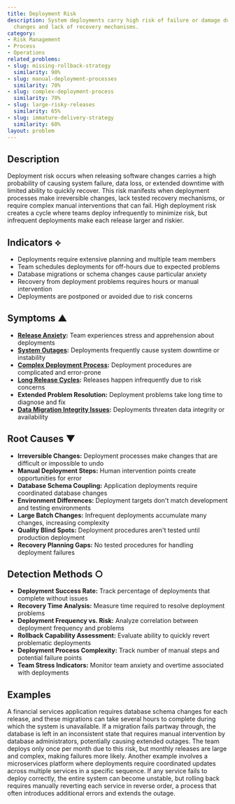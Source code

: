 ```yaml
---
title: Deployment Risk
description: System deployments carry high risk of failure or damage due to irreversible
  changes and lack of recovery mechanisms.
category:
- Risk Management
- Process
- Operations
related_problems:
- slug: missing-rollback-strategy
  similarity: 90%
- slug: manual-deployment-processes
  similarity: 70%
- slug: complex-deployment-process
  similarity: 70%
- slug: large-risky-releases
  similarity: 65%
- slug: immature-delivery-strategy
  similarity: 60%
layout: problem
---
```


## Description

Deployment risk occurs when releasing software changes carries a high probability of causing system failure, data loss, or extended downtime with limited ability to quickly recover. This risk manifests when deployment processes make irreversible changes, lack tested recovery mechanisms, or require complex manual interventions that can fail. High deployment risk creates a cycle where teams deploy infrequently to minimize risk, but infrequent deployments make each release larger and riskier.

## Indicators ⟡

- Deployments require extensive planning and multiple team members
- Team schedules deployments for off-hours due to expected problems
- Database migrations or schema changes cause particular anxiety
- Recovery from deployment problems requires hours or manual intervention
- Deployments are postponed or avoided due to risk concerns

## Symptoms ▲

- **[Release Anxiety](release-anxiety.md):** Team experiences stress and apprehension about deployments
- **[System Outages](system-outages.md):** Deployments frequently cause system downtime or instability
- **[Complex Deployment Process](complex-deployment-process.md):** Deployment procedures are complicated and error-prone
- **[Long Release Cycles](long-release-cycles.md):** Releases happen infrequently due to risk concerns
- **Extended Problem Resolution:** Deployment problems take long time to diagnose and fix
- **[Data Migration Integrity Issues](data-migration-integrity-issues.md):** Deployments threaten data integrity or availability

## Root Causes ▼

- **Irreversible Changes:** Deployment processes make changes that are difficult or impossible to undo
- **Manual Deployment Steps:** Human intervention points create opportunities for error
- **Database Schema Coupling:** Application deployments require coordinated database changes
- **Environment Differences:** Deployment targets don't match development and testing environments
- **Large Batch Changes:** Infrequent deployments accumulate many changes, increasing complexity
- **Quality Blind Spots:** Deployment procedures aren't tested until production deployment
- **Recovery Planning Gaps:** No tested procedures for handling deployment failures

## Detection Methods ○

- **Deployment Success Rate:** Track percentage of deployments that complete without issues
- **Recovery Time Analysis:** Measure time required to resolve deployment problems
- **Deployment Frequency vs. Risk:** Analyze correlation between deployment frequency and problems
- **Rollback Capability Assessment:** Evaluate ability to quickly revert problematic deployments
- **Deployment Process Complexity:** Track number of manual steps and potential failure points
- **Team Stress Indicators:** Monitor team anxiety and overtime associated with deployments

## Examples

A financial services application requires database schema changes for each release, and these migrations can take several hours to complete during which the system is unavailable. If a migration fails partway through, the database is left in an inconsistent state that requires manual intervention by database administrators, potentially causing extended outages. The team deploys only once per month due to this risk, but monthly releases are large and complex, making failures more likely. Another example involves a microservices platform where deployments require coordinated updates across multiple services in a specific sequence. If any service fails to deploy correctly, the entire system can become unstable, but rolling back requires manually reverting each service in reverse order, a process that often introduces additional errors and extends the outage.